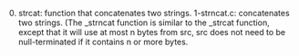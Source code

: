 0. strcat: function that concatenates two strings.
1-strncat.c: concatenates two strings. (The _strncat function is similar to the _strcat function, except that it will use at most n bytes from src, src does not need to be null-terminated if it contains n or more bytes.
